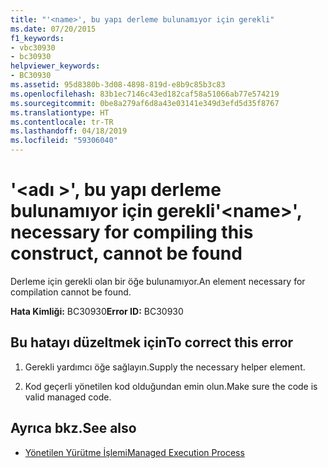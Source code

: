 ```yaml
---
title: "'<name>', bu yapı derleme bulunamıyor için gerekli"
ms.date: 07/20/2015
f1_keywords:
- vbc30930
- bc30930
helpviewer_keywords:
- BC30930
ms.assetid: 95d8380b-3d08-4898-819d-e8b9c85b3c83
ms.openlocfilehash: 83b1ec7146c43ed182caf58a51066ab77e574219
ms.sourcegitcommit: 0be8a279af6d8a43e03141e349d3efd5d35f8767
ms.translationtype: HT
ms.contentlocale: tr-TR
ms.lasthandoff: 04/18/2019
ms.locfileid: "59306040"
---
```

# <a name="name-necessary-for-compiling-this-construct-cannot-be-found"></a><span data-ttu-id="ec440-102">'\<adı >', bu yapı derleme bulunamıyor için gerekli</span><span class="sxs-lookup"><span data-stu-id="ec440-102">'\<name>', necessary for compiling this construct, cannot be found</span></span>
<span data-ttu-id="ec440-103">Derleme için gerekli olan bir öğe bulunamıyor.</span><span class="sxs-lookup"><span data-stu-id="ec440-103">An element necessary for compilation cannot be found.</span></span>  
  
 <span data-ttu-id="ec440-104">**Hata Kimliği:** BC30930</span><span class="sxs-lookup"><span data-stu-id="ec440-104">**Error ID:** BC30930</span></span>  
  
## <a name="to-correct-this-error"></a><span data-ttu-id="ec440-105">Bu hatayı düzeltmek için</span><span class="sxs-lookup"><span data-stu-id="ec440-105">To correct this error</span></span>  
  
1. <span data-ttu-id="ec440-106">Gerekli yardımcı öğe sağlayın.</span><span class="sxs-lookup"><span data-stu-id="ec440-106">Supply the necessary helper element.</span></span>  
  
2. <span data-ttu-id="ec440-107">Kod geçerli yönetilen kod olduğundan emin olun.</span><span class="sxs-lookup"><span data-stu-id="ec440-107">Make sure the code is valid managed code.</span></span>  
  
## <a name="see-also"></a><span data-ttu-id="ec440-108">Ayrıca bkz.</span><span class="sxs-lookup"><span data-stu-id="ec440-108">See also</span></span>

- [<span data-ttu-id="ec440-109">Yönetilen Yürütme İşlemi</span><span class="sxs-lookup"><span data-stu-id="ec440-109">Managed Execution Process</span></span>](../../standard/managed-execution-process.md)
